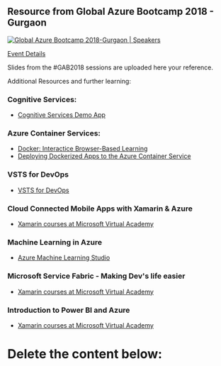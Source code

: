 ## Resource from Global Azure Bootcamp 2018 - Gurgaon

[![Global Azure Bootcamp 2018-Gurgaon | Speakers](http://img.youtube.com/vi/dUt5pCcb_OM/0.jpg)](http://www.youtube.com/watch?v=dUt5pCcb_OM)

[Event Details](https://gab2018-gurgaon.eventbrite.com)

Slides from the #GAB2018 sessions are uploaded here your reference.

Additional Resources and further learning:


### Cognitive Services:
- [Cognitive Services Demo App](https://github.com/itorian/Cognitive-Vision-Windows)


### Azure Container Services:
- [Docker: Interactice Browser-Based Learning](https://www.katacoda.com/courses/docker)
- [Deploying Dockerized Apps to the Azure Container Service](https://mva.microsoft.com/en-US/training-courses/deploying-dockerized-apps-to-the-azure-container-service-16637)


### VSTS for DevOps
- [VSTS for DevOps](https://mva.microsoft.com/search/SearchResults.aspx#!q=Xamarin&lang=1033)




### Cloud Connected Mobile Apps with Xamarin & Azure
- [Xamarin courses at Microsoft Virtual Academy](https://mva.microsoft.com/search/SearchResults.aspx#!q=Xamarin&lang=1033)



### Machine Learning in Azure
- [Azure Machine Learning Studio](https://azure.microsoft.com/en-in/services/machine-learning-studio/)




### Microsoft Service  Fabric - Making Dev's life easier
- [Xamarin courses at Microsoft Virtual Academy](https://mva.microsoft.com/search/SearchResults.aspx#!q=Xamarin&lang=1033)


### Introduction to Power BI and Azure
- [Xamarin courses at Microsoft Virtual Academy](https://mva.microsoft.com/search/SearchResults.aspx#!q=Xamarin&lang=1033)




# Delete the content below:

